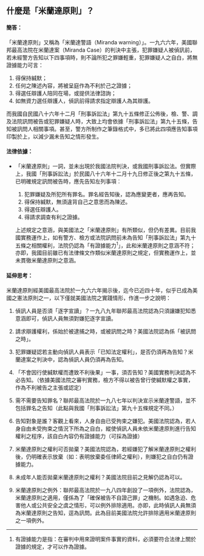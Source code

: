 ## 什麼是「米蘭達原則」？

#### 簡答：

「米蘭達原則」又稱為「米蘭達警語（Miranda warning）」。一九六六年，美國聯邦最高法院在米蘭達案（Miranda Case）的判決中主張，犯罪嫌疑人被偵訊前，若未經警方告知以下四事項時，則不論所犯之罪嫌輕重，犯罪嫌疑人之自白，將無證據能力可言：

1. 得保持緘默；
2. 任何之陳述內容，將被呈庭作為不利於己之證據；
3. 得選任辯護人陪同在場，或提供法律諮詢；
4. 如無資力選任辯護人，偵訊前得請求指定辯護人為其辯護。

而我國自民國八十六年十二月「刑事訴訟法」第九十五條修正公佈後，檢、警、調及法院訊問被告或犯罪嫌疑人時，大致上均會依據「刑事訴訟法」第九十五條，告知被訊問人相關事項。甚至，警方所制作之筆錄格式中，多已將此四項應告知事項印製於上，以減少漏未告知之情形發生。

#### 法律依據：

* 「米蘭達原則」一詞，並未出現於我國法院判決，或我國刑事訴訟法。但實際上，我國「刑事訴訟法」於民國八十六年十二月十九日修正後之第九十五條，已明確規定訊問被告時，應先告知左列事項︰

   1. 犯罪嫌疑及所犯所有罪名。罪名經告知後，認為應變更者，應再告知。
   2. 得保持緘默，無須違背自己之意思而為陳述。
   3. 得選任辯護人。
   4. 得請求調查有利之證據。

   上述規定之意涵，與美國法之「米蘭達原則」有所類似，但仍有差異。目前我國實務運作上，如有警方、檢方或法院訊問前未為告知「刑事訴訟法」第九十五條之相關權利，法院仍認為「有證據能力<sup>1</sup>」，此和米蘭達原則之意涵不符；亦即，我國目前雖已有法律條文作類似米蘭達原則之規定，但實務運作上，並未貫徹米蘭達原則之意涵。
    
#### 延伸思考：

米蘭達原則經美國最高法院於一九六六年揭示後，迄今已近四十年，似乎已成為美國之憲法原則之一，以下僅就美國法院之實踐情形，作進一步之說明：

1. 偵訊人員是否須「逐字宣讀」？一九八九年聯邦最高法院認為只須讓嫌犯知悉意涵即可，偵訊人員無須對嫌犯逐字宣讀。

2. 請求辯護權利，係始於被逮捕之時，或被訊問之時？美國法院認為係「被訊問之時」。

3. 犯罪嫌疑認若主動向偵訊人員表示「已知法定權利」，是否仍須再為告知？米蘭達案之判決中，認為偵訊人員仍須再為告知。

4. 「不會因行使緘默權而遭致不利後果」一事，須否告知？美國實務判決認為不必告知。（依據美國法院之審判實務，檢方不得以被告曾行使緘默權之事實，作為不利被告之主張或認定）

5. 需不需要告知罪名？聯邦最高法院於一九八七年以判決宣示米蘭達警語，並不包括罪名之告知（此點與我國「刑事訴訟法」第九十五條規定不同。）

6. 告知對象是誰？客觀上看來，人身自由已受拘束之嫌犯。美國法院認為，若人身自由未受拘束之情況下所為之自白，縱使偵訊人員未依米蘭達原則進行告知權利之程序，該自白內容仍有證據能力（可採為證據）

7. 米蘭達原則之權利可否拋棄？美國法院認為，若經嫌犯了解米蘭達原則之權利後，仍明確表示放棄（如：表明放棄委任律師之權利），則嫌犯之自白仍有證據能力。

8. 未成年人能否拋棄米蘭達原則之權利？美國法院目前之見解仍認為可以。

9. 米蘭達原則之例外：聯邦最高法院於一九八四年創設了一項例外，法院認為，米蘭達原則之適用，僅係為了「確保被告不自證己罪」之機制。如遇急迫、危害他人或公共安全之虞之情形，可以例外排除適用。亦即，此時偵訊人員無須為米蘭達原則之告知，逕為訊問。此為目前美國法院允許排除適用米蘭達原則之一項例外。

---

1. 有證據能力是指：在審判中用來證明案件事實的資料，必須要符合法律上關於證據的規定，才可以作為證據。
